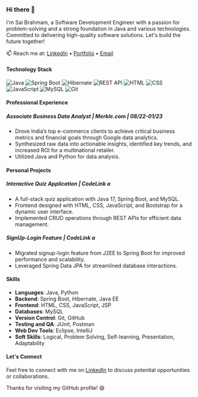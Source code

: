 ### Hi there 👋

I'm Sai Brahmam, a Software Development Engineer with a passion for problem-solving and a strong foundation in Java and various technologies. Committed to delivering high-quality software solutions. Let's build the future together!

📫 Reach me at: [LinkedIn](https://www.linkedin.com/in/sai-brahmam-b470a6180/) • [Portfolio](https://github.com/Sai-Brahmam) • [Email](Saibrahmam26@gmail.com)

#### Technology Stack
![Java](https://img.shields.io/badge/Java-★★★-orange?style=flat&logo=java)
![Spring Boot](https://img.shields.io/badge/Spring%20Boot-★★★-green?style=flat&logo=spring)
![Hibernate](https://img.shields.io/badge/Hibernate-★★-blue?style=flat&logo=hibernate)
![REST API](https://img.shields.io/badge/REST%20API-★★★-purple?style=flat)
![HTML](https://img.shields.io/badge/HTML-★★-red?style=flat&logo=html5)
![CSS](https://img.shields.io/badge/CSS-★★-blue?style=flat&logo=css3)
![JavaScript](https://img.shields.io/badge/JavaScript-★★-yellow?style=flat&logo=javascript)
![MySQL](https://img.shields.io/badge/MySQL-★★★-blue?style=flat&logo=mysql)
![Git](https://img.shields.io/badge/Git-★★★-orange?style=flat&logo=git)

#### Professional Experience
##### Associate Business Data Analyst | Merkle.com | 08/22-01/23
- Drove India’s top e-commerce clients to achieve critical business metrics and financial goals through Google data analytics.
- Synthesized raw data into actionable insights, identified key trends, and increased ROI for a multinational retailer.
- Utilized Java and Python for data analysis.

#### Personal Projects
##### Interactive Quiz Application | CodeLink a
- A full-stack quiz application with Java 17, Spring Boot, and MySQL.
- Frontend designed with HTML, CSS, JavaScript, and Bootstrap for a dynamic user interface.
- Implemented CRUD operations through REST APIs for efficient data management.

##### SignUp-Login Feature | CodeLink a
- Migrated signup-login feature from J2EE to Spring Boot for improved performance and scalability.
- Leveraged Spring Data JPA for streamlined database interactions.

#### Skills
- **Languages**: Java, Python
- **Backend**: Spring Boot, Hibernate, Java EE
- **Frontend**: HTML, CSS, JavaScript, JSP
- **Databases**: MySQL
- **Version Control**: Git, GitHub
- **Testing and QA**: JUnit, Postman
- **Web Dev Tools**: Eclipse, IntelliJ
- **Soft Skills**: Logical, Problem Solving, Self-learning, Presentation, Adaptability

#### Let's Connect
Feel free to connect with me on [LinkedIn](https://www.linkedin.com/in/sai-brahmam-b470a6180/) to discuss potential opportunities or collaborations.

Thanks for visiting my GitHub profile! 😄
